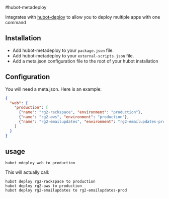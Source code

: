 #hubot-metadeploy

Integrates with [hubot-deploy](https://github.com/atmos/hubot-deploy) to allow you to deploy multiple apps with one command

## Installation

* Add hubot-metadeploy to your `package.json` file.
* Add hubot-metadeploy to your `external-scripts.json` file.
* Add a meta.json configuration file to the root of your hubot installation

## Configuration

You will need a meta.json.  Here is an example:

```json
{
  "web": {
    "production": [
      {"name": "rg2-rackspace", "environment": "production"},
      {"name": "rg2-aws", "environment": "production"},
      {"name": "rg2-emailupdates", "environment": "rg2-emailupdates-prod"}
    ]
  }
}

```

## usage

```
hubot mdeploy web to production
```

This will actually call:

```
hubot deploy rg2-rackspace to production
hubot deploy rg2-aws to production
hubot deploy rg2-emailupdates to rg2-emailupdates-prod
```

